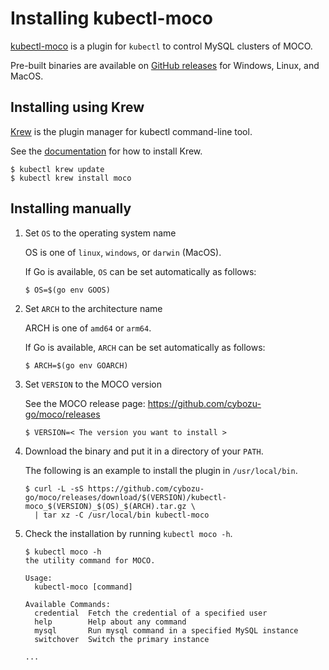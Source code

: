 # Installing kubectl-moco

[kubectl-moco](kubectl-moco.md) is a plugin for `kubectl` to control MySQL clusters of MOCO.

Pre-built binaries are available on [GitHub releases](https://github.com/cybozu-go/moco/releases) for Windows, Linux, and MacOS.

## Installing using Krew

[Krew](https://krew.sigs.k8s.io/) is the plugin manager for kubectl command-line tool.

See the [documentation](https://krew.sigs.k8s.io/docs/user-guide/setup/install/) for how to install Krew.

```console
$ kubectl krew update
$ kubectl krew install moco
```

## Installing manually

1. Set `OS` to the operating system name

   OS is one of `linux`, `windows`, or `darwin` (MacOS).

   If Go is available, `OS` can be set automatically as follows:

    ```console
    $ OS=$(go env GOOS)
    ```

2. Set `ARCH` to the architecture name

   ARCH is one of `amd64` or `arm64`.

   If Go is available, `ARCH` can be set automatically as follows:

    ```console
    $ ARCH=$(go env GOARCH)
    ```

3. Set `VERSION` to the MOCO version

   See the MOCO release page: https://github.com/cybozu-go/moco/releases

   ```console
   $ VERSION=< The version you want to install >
   ```

4. Download the binary and put it in a directory of your `PATH`.

   The following is an example to install the plugin in `/usr/local/bin`.

    ```console
    $ curl -L -sS https://github.com/cybozu-go/moco/releases/download/$(VERSION)/kubectl-moco_$(VERSION)_$(OS)_$(ARCH).tar.gz \
      | tar xz -C /usr/local/bin kubectl-moco
    ```

5. Check the installation by running `kubectl moco -h`.

   ```console
   $ kubectl moco -h
   the utility command for MOCO.
   
   Usage:
     kubectl-moco [command]
   
   Available Commands:
     credential  Fetch the credential of a specified user
     help        Help about any command
     mysql       Run mysql command in a specified MySQL instance
     switchover  Switch the primary instance
   
   ...
   ```
